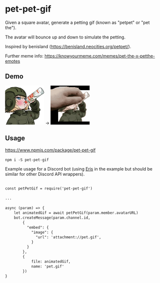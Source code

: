 # pet-pet-gif
Given a square avatar, generate a petting gif (known as "petpet" or "pet the").

The avatar will bounce up and down to simulate the petting.

Inspired by benisland (https://benisland.neocities.org/petpet/).

Further meme info: https://knowyourmeme.com/memes/pet-the-x-petthe-emotes

## Demo

![Input](/example/input.png) → ![Output](/example/output.gif)

## Usage

https://www.npmjs.com/package/pet-pet-gif

`npm i -S pet-pet-gif`

Example usage for a Discord bot (using [Eris](https://www.npmjs.com/package/eris) in the example but should be similar for other Discord API wrappers).

```

const petPetGif = require('pet-pet-gif')

...

async (param) => {
	let animatedGif = await petPetGif(param.member.avatarURL)
	bot.createMessage(param.channel.id,
        {
          "embed": {
            "image": {
              "url": 'attachment://pet.gif',
            }
          }
        },
        {
            file: animatedGif,
            name: 'pet.gif'
        })
}

```